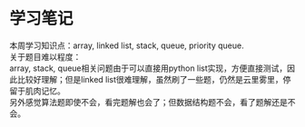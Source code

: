 # 学习笔记
本周学习知识点：array, linked list, stack, queue, priority queue.   
关于题目难以程度：  
array, stack, queue相关问题由于可以直接用python list实现，方便直接测试，因此比较好理解；但是linked list很难理解，虽然刷了一些题，仍然是云里雾里，停留于肌肉记忆。  
另外感觉算法题即使不会，看完题解也会了；但数据结构题不会，看了题解还是不会。